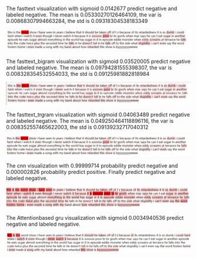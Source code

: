 The fasttext visualization with sigmoid 0.0142677 predict negative and labeled negative. The mean is 0.05330270126464109, the var is 0.00868307994663284, the std is 0.09318304538183349

![image](https://github.com/shencz/JLU-MONASH/blob/Shencz/Fasttext_visualization/Sentiment_analysis/Visualize%20samples/sample%20two/ft.png)

The fasttext_bigram visualization with sigmoid 0.03520005 predict negative and labeled negative. The mean is 0.09794281555398307, the var is 0.008328354532554033, the std is 0.09125981882818984

![image](https://github.com/shencz/JLU-MONASH/blob/Shencz/Fasttext_visualization/Sentiment_analysis/Visualize%20samples/sample%20two/ft_bigram.png)

The fasttext_trgram visualization with sigmoid 0.04063489 predict negative and labeled negative. The mean is 0.049250464118896116, the var is 0.008352557465622003, the std is 0.09139232717040312

![image](https://github.com/shencz/JLU-MONASH/blob/Shencz/Fasttext_visualization/Sentiment_analysis/Visualize%20samples/sample%20two/ft_trgram.png)


The cnn visualization with 0.99999714 probability predict negative and 0.000002826 probability predict positive. Finally predict negative and labeled negative.

![image](https://github.com/shencz/JLU-MONASH/blob/Shencz/Fasttext_visualization/Sentiment_analysis/Visualize%20samples/sample%20two/cnn.png)

The Attentionbased gru visualization with sigmoid 0.0034940536 predict negative and labeled negative.

![image](https://github.com/shencz/JLU-MONASH/blob/Shencz/Fasttext_visualization/Sentiment_analysis/Visualize%20samples/sample%20two/att_gru.png)
